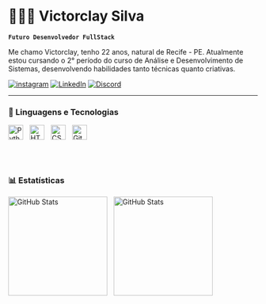 # 👨🏻‍💻 Victorclay Silva

**`Futuro Desenvolvedor FullStack`**

Me chamo Victorclay, tenho 22 anos, natural de Recife - PE. Atualmente estou cursando o 2° período do curso de Análise e Desenvolvimento de Sistemas, desenvolvendo habilidades tanto técnicas quanto criativas.

[![instagram](https://img.shields.io/badge/Instagram-%23E4405F.svg?logo=Instagram&logoColor=white)](https://www.instagram.com/viictorclay.sz) [![LinkedIn](https://img.shields.io/badge/LinkedIn-%230077B5.svg?logo=linkedin&logoColor=white)](https://www.linkedin.com/in/victorclay-faustino-590a6326b/) [![Discord](https://img.shields.io/badge/Discord-%237289DA.svg?logo=discord&logoColor=white)](https://discord.com/users/_yalcc)

---

### 🤖 Linguagens e Tecnologias

<img 
    align="left" 
    alt="Python" 
    title="Python"
    width="30px" 
    style="padding-right: 10px;" 
    src="https://cdn.jsdelivr.net/gh/devicons/devicon@latest/icons/python/python-original.svg" 
/>

<img 
    align="left" 
    alt="HTML"
    title="HTML" 
    width="30px" 
    style="padding-right: 10px;" 
    src="https://cdn.jsdelivr.net/gh/devicons/devicon@latest/icons/html5/html5-original.svg" 
/>
<img 
    align="left" 
    alt="CSS" 
    title="CSS"
    width="30px" 
    style="padding-right: 10px;" 
    src="https://cdn.jsdelivr.net/gh/devicons/devicon@latest/icons/css3/css3-original.svg" 
/>

<img 
    alingn="left"
    alt="Git"
    title="Git"
    width="30px"
    style="padding-right: 10px;"
    src="https://cdn.jsdelivr.net/gh/devicons/devicon@latest/icons/git/git-original.svg" 
    />
         
<br/>
<br/>

### 📊 Estatísticas

<p>
  <img 
    align="left" 
    alt="GitHub Stats" 
    height="200" 
    style="padding-right: 10px;" 
    src="https://github-readme-stats.vercel.app/api?username=Viictorclay&show_icons=true&theme=dark&include_all_commits=true&locale=pt-br" 
  />

<img 
      align="left" 
      alt="GitHub Stats" 
      height="200" 
      src="https://github-readme-stats.vercel.app/api/top-langs/?username=viictorclay&theme=dark&layout=compact&custom_title=Tecnologias&langs_count=9" 
  />
        
</p>
